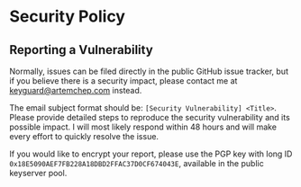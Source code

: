 # Security Policy

## Reporting a Vulnerability

Normally, issues can be filed directly in the public GitHub issue tracker, but if you believe there is a security impact, 
please contact me at keyguard@artemchep.com instead.

The email subject format should be: `[Security Vulnerability] <Title>`. 
Please provide detailed steps to reproduce the security vulnerability and its possible impact.
I will most likely respond within 48 hours and will make every effort to quickly resolve the issue.

If you would like to encrypt your report, please use the PGP key with long ID `0x18E5090AEF7FB228A18DBD2FFAC37D0CF674043E`, available in the public keyserver pool.
